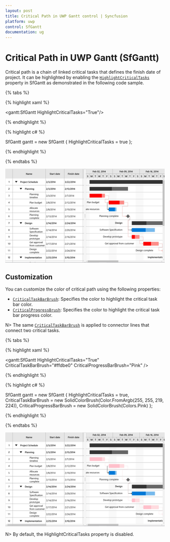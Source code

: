 ```yaml
---
layout: post
title: Critical Path in UWP Gantt control | Syncfusion
platform: uwp
control: SfGantt
documentation: ug
---
```


# Critical Path in UWP Gantt (SfGantt)

Critical path is a chain of linked critical tasks that defines the finish date of project. It can be highlighted by enabling the [`HighlightCriticalTasks`](https://help.syncfusion.com/cr/uwp/Syncfusion.UI.Xaml.Gantt.SfGantt.html#Syncfusion_UI_Xaml_Gantt_SfGantt_HighlightCriticalTasksProperty) property in SfGantt as demonstrated in the following code sample.

{% tabs %}

{% highlight xaml %}

<gantt:SfGantt HighlightCriticalTasks="True"/>

{% endhighlight %}

{% highlight c# %}

SfGantt gantt = new SfGantt
{
    HighlightCriticalTasks = true
};

{% endhighlight %}

{% endtabs %}

![UWP Gantt chart with highlighted critical tasks](CriticalPath_images/CriticalPathDefault.jpg)

## Customization

You can customize the color of critical path using the following properties:

* [`CriticalTaskBarBrush`](https://help.syncfusion.com/cr/uwp/Syncfusion.UI.Xaml.Gantt.SfGantt.html#Syncfusion_UI_Xaml_Gantt_SfGantt_CriticalTaskBarBrushProperty): Specifies the color to highlight the critical task bar color.
* [`CriticalProgressBrush`](https://help.syncfusion.com/cr/uwp/Syncfusion.UI.Xaml.Gantt.SfGantt.html#Syncfusion_UI_Xaml_Gantt_SfGantt_CriticalProgressBarBrushProperty): Specifies the color to highlight the critical task bar progress color.

N> The same [`CriticalTaskBarBrush`](https://help.syncfusion.com/cr/uwp/Syncfusion.UI.Xaml.Gantt.SfGantt.html#Syncfusion_UI_Xaml_Gantt_SfGantt_CriticalTaskBarBrushProperty)  is applied to connector lines that connect two critical tasks.

{% tabs %}

{% highlight xaml %}

<gantt:SfGantt HighlightCriticalTasks="True" CriticalTaskBarBrush="#ffdbe0" CriticalProgressBarBrush="Pink" />

{% endhighlight %}

{% highlight c# %}

SfGantt gantt = new SfGantt
    {
        HighlightCriticalTasks = true,
        CriticalTaskBarBrush = new SolidColorBrush(Color.FromArgb(255, 255, 219, 224)),
        CriticalProgressBarBrush = new SolidColorBrush(Colors.Pink)
    };

{% endhighlight %}

{% endtabs %}

![UWP Gantt chart with critical tasks highlighted with custom colors.](CriticalPath_images/CriticalPathCustomization.jpg)

N> By default, the HighlightCriticalTasks property is disabled.
